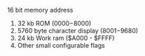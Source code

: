 16 bit memory address

1. 32 kb ROM ($0000-$8000)
2. 5760 byte character display ($8001-$9680)
3. 24 kb Work ram ($A000 - $FFFF)
4. Other small configurable flags

